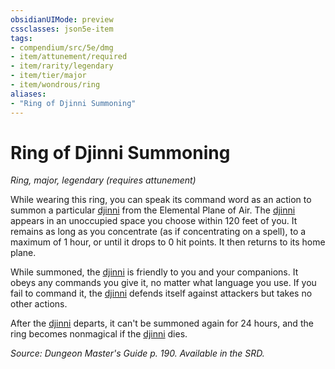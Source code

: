 ```yaml
---
obsidianUIMode: preview
cssclasses: json5e-item
tags:
- compendium/src/5e/dmg
- item/attunement/required
- item/rarity/legendary
- item/tier/major
- item/wondrous/ring
aliases: 
- "Ring of Djinni Summoning"
---
```

# Ring of Djinni Summoning
*Ring, major, legendary (requires attunement)*  


While wearing this ring, you can speak its command word as an action to summon a particular [djinni](z_compendium/bestiary/elemental/djinni.md) from the Elemental Plane of Air. The [djinni](z_compendium/bestiary/elemental/djinni.md) appears in an unoccupied space you choose within 120 feet of you. It remains as long as you concentrate (as if concentrating on a spell), to a maximum of 1 hour, or until it drops to 0 hit points. It then returns to its home plane.

While summoned, the [djinni](z_compendium/bestiary/elemental/djinni.md) is friendly to you and your companions. It obeys any commands you give it, no matter what language you use. If you fail to command it, the [djinni](z_compendium/bestiary/elemental/djinni.md) defends itself against attackers but takes no other actions.

After the [djinni](z_compendium/bestiary/elemental/djinni.md) departs, it can't be summoned again for 24 hours, and the ring becomes nonmagical if the [djinni](z_compendium/bestiary/elemental/djinni.md) dies.

*Source: Dungeon Master's Guide p. 190. Available in the SRD.*
